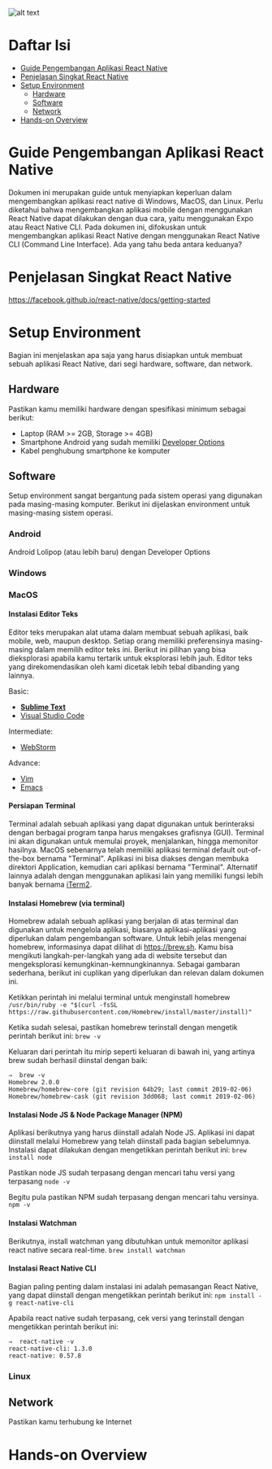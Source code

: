 ![alt text][tllogo]

Daftar Isi
=====================
* [Guide Pengembangan Aplikasi React Native](#guide-pengembangan-aplikasi-react-native)
* [Penjelasan Singkat React Native](#penjelasan-singkat-react-native)
* [Setup Environment](#setup-environment)
    * [Hardware](#hardware)
    * [Software](#software)
    * [Network](#network)
* [Hands-on Overview](#hands-on-overview)

# Guide Pengembangan Aplikasi React Native
Dokumen ini merupakan guide untuk menyiapkan keperluan dalam mengembangkan aplikasi react native di Windows, MacOS, dan Linux. Perlu diketahui bahwa mengembangkan aplikasi mobile dengan menggunakan React Native dapat dilakukan dengan dua cara, yaitu menggunakan Expo atau React Native CLI. Pada dokumen ini, difokuskan untuk mengembangkan aplikasi React Native dengan menggunakan React Native CLI (Command Line Interface). Ada yang tahu beda antara keduanya?

# Penjelasan Singkat React Native
https://facebook.github.io/react-native/docs/getting-started

# Setup Environment
Bagian ini menjelaskan apa saja yang harus disiapkan untuk membuat sebuah aplikasi React Native, dari segi hardware, software, dan network.

## Hardware
Pastikan kamu memiliki hardware dengan spesifikasi minimum sebagai berikut:

* Laptop (RAM >= 2GB, Storage >= 4GB)
* Smartphone Android yang sudah memiliki [Developer Options](https://www.digitaltrends.com/mobile/how-to-get-developer-options-on-android/)
* Kabel penghubung smartphone ke komputer

## Software
Setup environment sangat bergantung pada sistem operasi yang digunakan pada masing-masing komputer. Berikut ini dijelaskan environment untuk masing-masing sistem operasi.

### Android
Android Lolipop (atau lebih baru) dengan Developer Options

### Windows

### MacOS

#### Instalasi Editor Teks
Editor teks merupakan alat utama dalam membuat sebuah aplikasi, baik mobile, web, maupun desktop. Setiap orang memiliki preferensinya masing-masing dalam memilih editor teks ini. Berikut ini pilihan yang bisa dieksplorasi apabila kamu tertarik untuk eksplorasi lebih jauh. Editor teks yang direkomendasikan oleh kami dicetak lebih tebal dibanding yang lainnya.

Basic:
* [**Sublime Text**](https://www.sublimetext.com)
* [Visual Studio Code](https://code.visualstudio.com)

Intermediate:
* [WebStorm](https://www.jetbrains.com/webstorm/)

Advance:
* [Vim](https://www.vim.org)
* [Emacs](https://www.gnu.org/software/emacs/)

#### Persiapan Terminal
Terminal adalah sebuah aplikasi yang dapat digunakan untuk berinteraksi dengan berbagai program tanpa harus mengakses grafisnya (GUI). Terminal ini akan digunakan untuk memulai proyek, menjalankan, hingga memonitor hasilnya. MacOS sebenarnya telah memiliki aplikasi terminal default out-of-the-box bernama "Terminal". Aplikasi ini bisa diakses dengan membuka direktori Application, kemudian cari aplikasi bernama "Terminal". Alternatif lainnya adalah dengan menggunakan aplikasi lain yang memiliki fungsi lebih banyak bernama [iTerm2](https://www.iterm2.com). 

#### Instalasi Homebrew (via terminal)
Homebrew adalah sebuah aplikasi yang berjalan di atas terminal dan digunakan untuk mengelola aplikasi, biasanya aplikasi-aplikasi yang diperlukan dalam pengembangan software. Untuk lebih jelas mengenai homebrew, informasinya dapat dilihat di https://brew.sh. Kamu bisa mengikuti langkah-per-langkah yang ada di website tersebut dan mengeksplorasi kemungkinan-kemnungkinannya. Sebagai gambaran sederhana, berikut ini cuplikan yang diperlukan dan relevan dalam dokumen ini.

Ketikkan perintah ini melalui terminal untuk menginstall homebrew
```/usr/bin/ruby -e "$(curl -fsSL https://raw.githubusercontent.com/Homebrew/install/master/install)"```

Ketika sudah selesai, pastikan homebrew terinstall dengan mengetik perintah berikut ini:
```brew -v```

Keluaran dari perintah itu mirip seperti keluaran di bawah ini, yang artinya brew sudah berhasil diinstal dengan baik:
```
⇒  brew -v
Homebrew 2.0.0
Homebrew/homebrew-core (git revision 64b29; last commit 2019-02-06)
Homebrew/homebrew-cask (git revision 3dd068; last commit 2019-02-06)
```

#### Instalasi Node JS & Node Package Manager (NPM)
Aplikasi berikutnya yang harus diinstall adalah Node JS. Aplikasi ini dapat diinstall melalui Homebrew yang telah diinstall pada bagian sebelumnya. Instalasi dapat dilakukan dengan mengetikkan perintah berikut ini:
```brew install node```

Pastikan node JS sudah terpasang dengan mencari tahu versi yang terpasang
```node -v```

Begitu pula pastikan NPM sudah terpasang dengan mencari tahu versinya.
```npm -v```

#### Instalasi Watchman
Berikutnya, install watchman yang dibutuhkan untuk memonitor aplikasi react native secara real-time.
```brew install watchman```

#### Instalasi React Native CLI
Bagian paling penting dalam instalasi ini adalah pemasangan React Native, yang dapat diinstall dengan mengetikkan perintah berikut ini:
```npm install -g react-native-cli```

Apabila react native sudah terpasang, cek versi yang terinstall dengan mengetikkan perintah berikut ini:
```
⇒  react-native -v
react-native-cli: 1.3.0
react-native: 0.57.8
```

### Linux

## Network
Pastikan kamu terhubung ke Internet

# Hands-on Overview

[tllogo]: https://i.imgur.com/hLjs5wq.png "techlab Logo"
